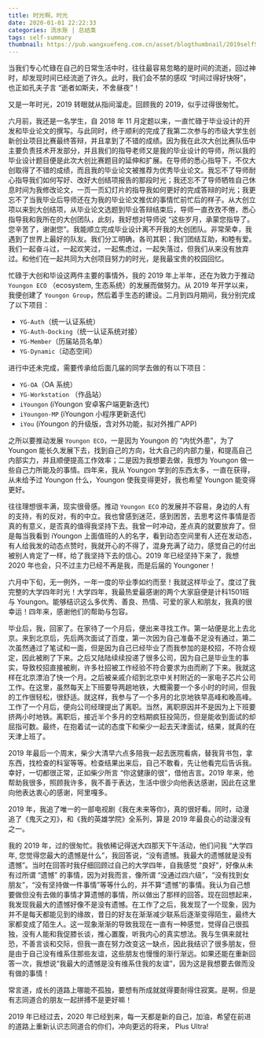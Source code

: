 ```yaml
---
title: 时光啊，时光
date: 2020-01-01 22:22:33
categories: 流水账 | 总结类
tags: self-summary
thumbnail: https://pub.wangxuefeng.com.cn/asset/blogthumbnail/2019selfSummary/thumbnail.png
---
```


当我们专心忙碌在自己的日常生活中时，往往最容易忽略的是时间的流逝，回过神时，却发现时间已经流逝了许久。此时，我们会不禁的感叹 “时间过得好快呀”，也正如孔夫子言 “逝者如斯夫，不舍昼夜”！

又是一年时光，2019 转眼就从指间溜走。回顾我的 2019，似乎过得很匆忙。

六月前，我还是一名学生，自 2018 年 11 月定题以来，一直忙碌于毕业设计的开发和毕业论文的撰写。与此同时，终于顺利的完成了我第二次参与的市级大学生创新创业项目比赛最终答辩，并且拿到了不错的成绩。因为我在此次大创比赛队伍中主要负责技术开发部分，并且我们的指导老师又是我的毕业设计的导师，所以我的毕业设计题目便是此次大创比赛题目的延伸和扩展。在导师的悉心指导下，不仅大创取得了不错的成绩，而且我的毕业论文被推荐为优秀毕业论文。我忘不了导师耐心指导我们如何写好、改好大创结项报告的那段时光；我还忘不了导师牺牲自己休息时间为我修改论文，一页一页幻灯片的指导我如何更好的完成答辩的时光；我更忘不了当我毕业后导师还在为我的毕业论文推优的事情忙前忙后的样子。从大创立项以来到大创结项，从毕业论文选题到毕业答辩结束后，导师一直孜孜不倦，悉心指导我和我所在的大创团队，此刻，我好想对导师说 “这些岁月，承蒙您指导了。您辛苦了，谢谢您”。我能顺立完成毕业设计离不开我的大创团队。非常荣幸，我遇到了世界上最好的队友。我们分工明确，各司其职；我们团结互助，和睦有爱。我们一起奋斗过，一起欢笑过，一起焦虑过，一起失落过，但我们从来没有放弃过。和他们在一起共同为大创项目努力的时光，是我最宝贵的校园回忆。

忙碌于大创和毕设这两件主要的事情外，我的 2019 年上半年，还在为致力于推动 `Youngon ECO` （ecosystem, 生态系统）的发展而做努力。从 2019 年开学以来，我便创建了 `Youngon Group`，然后着手生态的建设。二月到四月期间，我分别完成了以下项目：
- `YG-Auth`（统一认证系统）
- `YG-Auth-Docking`（统一认证系统对接）
- `YG-Member`（历届站员名单）
- `YG-Dynamic`（动态空间）

进行中还未完成，需要传承给后面几届的同学去做的有以下项目：
- `YG-OA`（OA 系统）
- `YG-Workstation` （作品站）
- `iYoungon` (iYoungon 安卓客户端更新迭代)
- `iYoungon-MP` (iYoungon 小程序更新迭代)
- `iYou` (iYoungon 的升级版，含对外功能，拟对外推广APP)

之所以要推动发展 `Youngon ECO`，一是因为 Youngon 的 “内忧外患”，为了 Youngon 能长久发展下去，找到自己的方向，壮大自己的内部力量，和提高自己内部实力，并且顺便提高工作效率；二是因为我想要去做，我想为 Youngon 做一些自己力所能及的事情。四年来，我从 Youngon 学到的东西太多，一直在获得，从未给予过 Youngon 什么，Youngon 使我变得更好，我也希望 Youngon 能变得更好。

往往理想很丰满，现实很骨感。推动 `Youngon ECO` 的发展并不容易，身边的人有的支持，有的反对，有的中立。我也曾感到迷茫，感到困苦，去思考这件事情是否真的有意义，是否真的值得我坚持下去。我曾一时冲动，差点真的就要放弃了。但是每当我看到 iYoungon 上面值班的人的名字，看到动态空间里有人还在发动态，有人给我发的动态点赞时，我就开心的不得了，混身充满了动力，感觉自己的付出被别人肯定了一样，给了我坚持下去的信心。2019 年已经坚持下来了，我想 2020 年也会，只不过主力已经不再是我，而是后届的 Youngoner！

六月中下旬，无一例外，一年一度的毕业季如约而至！我就这样毕业了。度过了我完整的大学四年时光！大学四年，我最热爱最感谢的两个大家庭便是计科1501班与 Youngon。能够结识这么多优秀、善良、热情、可爱的家人和朋友，我真的很幸运！四年来，感谢他们的帮助与包容。

毕业后，我，回家了。在家待了一个月后，便出来寻找工作。第一站便是北上去北京。来到北京后，先后两次面试了百度，第一次因为自己准备不足没有通过，第二次虽然通过了笔试和一面，但是因为自己已经毕业了而我参加的是校招，不符合规定，因此被刷了下来。之后又陆陆续续投递了很多公司，因为自己是毕业生的事实，导致校招直接被刷，许多社招被工作经验不符合要求为由而刷了下来。我就这样在北京漂泊了快一个月。之后被亲戚介绍到北京中关村附近的一家电子芯片公司工作。在这里，虽然每天上下班要导两趟地铁，大概需要一个多小时的时间，但我的工作很轻松，很舒适。就这样，我参与了一个多月的北京地铁早高峰和晚高峰。工作了一个月后，便向公司经理提出了离职。当然，离职原因并不是因为上下班要挤两小时地铁。离职后，接近半个多月的空档期疯狂投简历，但是能收到面试的却屈指可数。最终，在抱着试一试的态度下和柴少一起去天津面试，结果，就真的在天津上班了。

2019 年最后一个周末，柴少大清早六点多陪我一起去医院看病，替我背书包，拿东西，找检查的科室等等。检查结果出来后，自己不敢看，先让他看完后告诉我。幸好，一切都很正常，正如柴少所言 “你这健康的很”，借他吉言。2019 年来，他帮助我很多，照顾我许多，我不善于表达，生活中很少向他表达感谢，因此在这里向他表达衷心的感谢，阿里嘎多。

2019 年，我追了唯一的一部电视剧《我在未来等你》，真的很好看。同时，动漫追了《鬼灭之刃》，和《我的英雄学院》全系列，算是 2019 年最良心的动漫没有之一。

我的 2019 年，过的很匆忙。我依稀记得送大四那天下午活动，他们问我 “大学四年, 您觉得您最大的遗憾是什么”，我回答说，“没有遗憾。我最大的遗憾就是没有遗憾”。当时在回答时我仔细回顾过自己的大学四年，自我感觉 “良好”，好像从未有过所谓 “遗憾” 的事情，因为对我而言，像所谓 “没通过四六级”，“没有找到女朋友”，“没有坚持做一件事情”等等什么的，并不算“遗憾”的事情。我认为自己想要做但没有去做的事情才算遗憾的事情，所以做出了那样的回答。现在回想起来，我发现我最大的遗憾好像不是没有遗憾。在工作了之后，我发现了一个现象，因为并不是每天都能见到的缘故，昔日的好友在渐渐减少联系后逐渐变得陌生，最终大家都变成了陌生人。这一现象渐渐的导致我现在一直有一种感觉，觉得自己很孤独，没有人能和我促膝长谈，推心置腹，听我内心的真实想法。我与生俱来就社恐，不善言谈和交际，但我一直在努力改变这一缺点，因此我结识了很多朋友，但是由于自己没有维系住那些友谊，这些朋友也慢慢的渐行渐远。如果还能在重新回答一次，我想说“我最大的遗憾是没有维系住我的友谊”，因为这是我想要去做而没有做的事情！

常言道，成长的道路上哪能不孤独，要想有所成就就得要耐得住寂寞。是啊，但是有志同道合的朋友一起拼搏不是更好嘛！

2019 年已经过去，2020 年已经到来，每一天都是新的自己，加油，希望在前进的道路上重新认识志同道合的你们，冲向更远的将来， Plus Ultra!